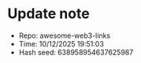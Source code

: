 ﻿# Update note
- Repo: awesome-web3-links
- Time: 10/12/2025 19:51:03
- Hash seed: 638958954637625987
